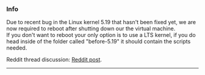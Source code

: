 ### Info

Due to recent bug in the Linux kernel 5.19 that hasn't been fixed yet, we are now required to reboot after shutting down our the virtual machine. <br>
If you don't want to reboot your only option is to use a LTS kernel, if you do head inside of the folder called "before-5.19" it should contain the scripts needed. 

Reddit thread discussion: [Reddit post](https://www.reddit.com/r/VFIO/comments/xti1t1/vm_shutdown_results_to_blackscreen_past_51819/).

---
